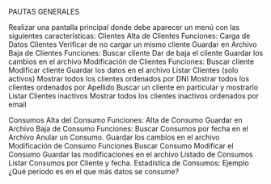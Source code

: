 
PAUTAS GENERALES

Realizar una pantalla principal donde debe aparecer un menú con las siguientes características:
Clientes
Alta de Clientes
Funciones:
Carga de Datos Clientes
Verificar de no cargar un mismo cliente
Guardar en Archivo
Baja de Clientes 
Funciones:
Buscar cliente
Dar de baja el cliente
Guardar los cambios en el archivo
Modificación de Clientes
Funciones:
Buscar cliente
Modificar cliente
Guardar los datos en el archivo
Listar Clientes (solo activos)
Mostrar todos los clientes ordenados por DNI
Mostrar todos los clientes ordenados por Apellido
Buscar un cliente en particular y mostrarlo
Listar Clientes inactivos
Mostrar todos los clientes inactivos ordenados por email

Consumos
Alta del Consumo
Funciones:
Alta de Consumo
Guardar en Archivo
Baja de Consumo
Funciones:
Buscar Consumos por fecha en el Archivo
Anular un Consumo.
Guardar los cambios en el archivo
Modificación de Consumo
Funciones
Buscar Consumo
Modificar el Consumo
Guardar las modificaciones en el archivo
Listado de Consumos
Listar Consumos por Cliente y fecha.
Estadística de Consumos: Ejemplo ¿Qué período es en el que más datos se consume?

